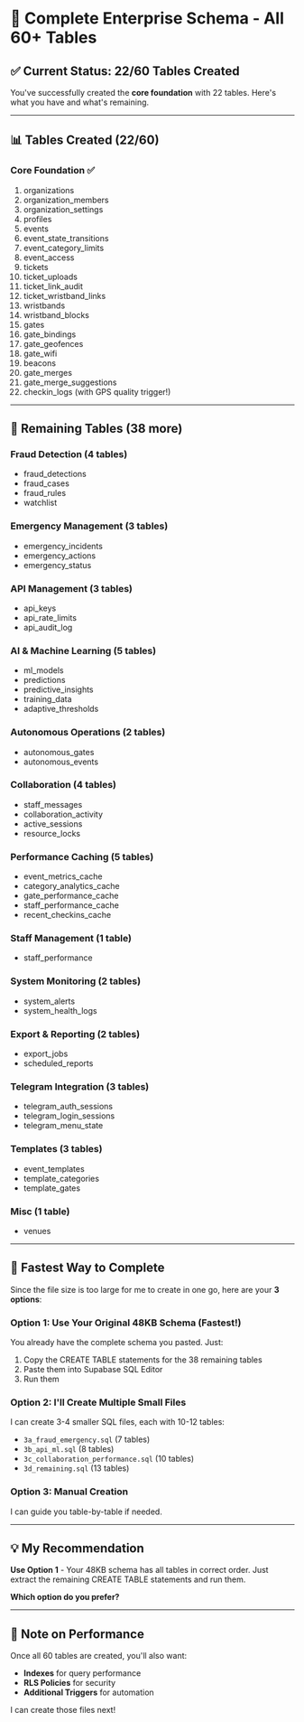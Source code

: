 # 🎯 Complete Enterprise Schema - All 60+ Tables

## ✅ Current Status: 22/60 Tables Created

You've successfully created the **core foundation** with 22 tables. Here's what you have and what's remaining.

---

## 📊 Tables Created (22/60)

### **Core Foundation** ✅
1. organizations
2. organization_members
3. organization_settings
4. profiles
5. events
6. event_state_transitions
7. event_category_limits
8. event_access
9. tickets
10. ticket_uploads
11. ticket_link_audit
12. ticket_wristband_links
13. wristbands
14. wristband_blocks
15. gates
16. gate_bindings
17. gate_geofences
18. gate_wifi
19. beacons
20. gate_merges
21. gate_merge_suggestions
22. checkin_logs (with GPS quality trigger!)

---

## 🔄 Remaining Tables (38 more)

### **Fraud Detection (4 tables)**
- fraud_detections
- fraud_cases
- fraud_rules
- watchlist

### **Emergency Management (3 tables)**
- emergency_incidents
- emergency_actions
- emergency_status

### **API Management (3 tables)**
- api_keys
- api_rate_limits
- api_audit_log

### **AI & Machine Learning (5 tables)**
- ml_models
- predictions
- predictive_insights
- training_data
- adaptive_thresholds

### **Autonomous Operations (2 tables)**
- autonomous_gates
- autonomous_events

### **Collaboration (4 tables)**
- staff_messages
- collaboration_activity
- active_sessions
- resource_locks

### **Performance Caching (5 tables)**
- event_metrics_cache
- category_analytics_cache
- gate_performance_cache
- staff_performance_cache
- recent_checkins_cache

### **Staff Management (1 table)**
- staff_performance

### **System Monitoring (2 tables)**
- system_alerts
- system_health_logs

### **Export & Reporting (2 tables)**
- export_jobs
- scheduled_reports

### **Telegram Integration (3 tables)**
- telegram_auth_sessions
- telegram_login_sessions
- telegram_menu_state

### **Templates (3 tables)**
- event_templates
- template_categories
- template_gates

### **Misc (1 table)**
- venues

---

## 🚀 Fastest Way to Complete

Since the file size is too large for me to create in one go, here are your **3 options**:

### **Option 1: Use Your Original 48KB Schema (Fastest!)**
You already have the complete schema you pasted. Just:
1. Copy the CREATE TABLE statements for the 38 remaining tables
2. Paste them into Supabase SQL Editor
3. Run them

### **Option 2: I'll Create Multiple Small Files**
I can create 3-4 smaller SQL files, each with 10-12 tables:
- `3a_fraud_emergency.sql` (7 tables)
- `3b_api_ml.sql` (8 tables)
- `3c_collaboration_performance.sql` (10 tables)
- `3d_remaining.sql` (13 tables)

### **Option 3: Manual Creation**
I can guide you table-by-table if needed.

---

## 💡 My Recommendation

**Use Option 1** - Your 48KB schema has all tables in correct order. Just extract the remaining CREATE TABLE statements and run them.

**Which option do you prefer?**

---

## 📝 Note on Performance

Once all 60 tables are created, you'll also want:
- **Indexes** for query performance
- **RLS Policies** for security
- **Additional Triggers** for automation

I can create those files next!

